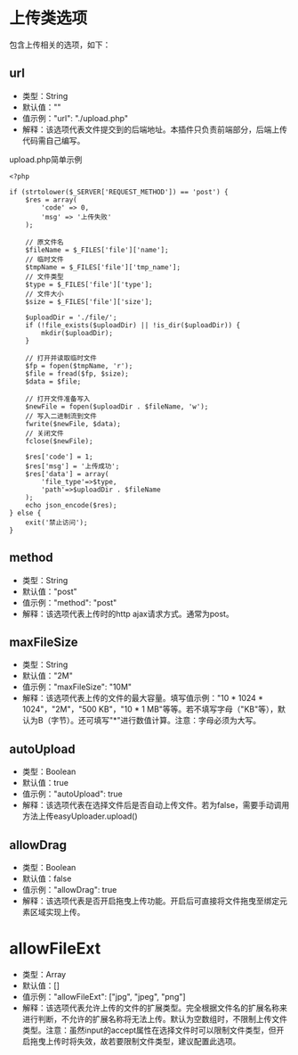 # 上传类选项

包含上传相关的选项，如下：

## url

* 类型：String
* 默认值：""
* 值示例："url": "./upload.php"
* 解释：该选项代表文件提交到的后端地址。本插件只负责前端部分，后端上传代码需自己编写。

upload.php简单示例

```
<?php

if (strtolower($_SERVER['REQUEST_METHOD']) == 'post') {
    $res = array(
        'code' => 0,
        'msg' => '上传失败'
    );

    // 原文件名
    $fileName = $_FILES['file']['name'];
    // 临时文件
    $tmpName = $_FILES['file']['tmp_name'];
    // 文件类型
    $type = $_FILES['file']['type'];
    // 文件大小
    $size = $_FILES['file']['size'];

    $uploadDir = './file/';
    if (!file_exists($uploadDir) || !is_dir($uploadDir)) {
        mkdir($uploadDir);
    }

    // 打开并读取临时文件
    $fp = fopen($tmpName, 'r');
    $file = fread($fp, $size);
    $data = $file;

    // 打开文件准备写入
    $newFile = fopen($uploadDir . $fileName, 'w');
    // 写入二进制流到文件
    fwrite($newFile, $data);
    // 关闭文件
    fclose($newFile);

    $res['code'] = 1;
    $res['msg'] = '上传成功';
    $res['data'] = array(
        'file_type'=>$type,
        'path'=>$uploadDir . $fileName
    );
    echo json_encode($res);
} else {
    exit('禁止访问');
}
```

## method

* 类型：String
* 默认值："post"
* 值示例："method": "post"
* 解释：该选项代表上传时的http ajax请求方式。通常为post。

## maxFileSize

* 类型：String
* 默认值："2M"
* 值示例："maxFileSize": "10M"
* 解释：该选项代表上传的文件的最大容量。填写值示例："10 \* 1024 \* 1024"，"2M"，"500 KB"，"10 \* 1 MB"等等。若不填写字母（"KB"等），默认为B（字节）。还可填写"\*"进行数值计算。注意：字母必须为大写。

## autoUpload

* 类型：Boolean
* 默认值：true
* 值示例："autoUpload": true
* 解释：该选项代表在选择文件后是否自动上传文件。若为false，需要手动调用方法上传easyUploader.upload()

## allowDrag

* 类型：Boolean
* 默认值：false
* 值示例："allowDrag": true
* 解释：该选项代表是否开启拖曳上传功能。开启后可直接将文件拖曳至绑定元素区域实现上传。

# allowFileExt

* 类型：Array
* 默认值：[]
* 值示例："allowFileExt": ["jpg", "jpeg", "png"]
* 解释：该选项代表允许上传的文件的扩展类型。完全根据文件名的扩展名称来进行判断，不允许的扩展名称将无法上传。默认为空数组时，不限制上传文件类型。注意：虽然input的accept属性在选择文件时可以限制文件类型，但开启拖曳上传时将失效，故若要限制文件类型，建议配置此选项。